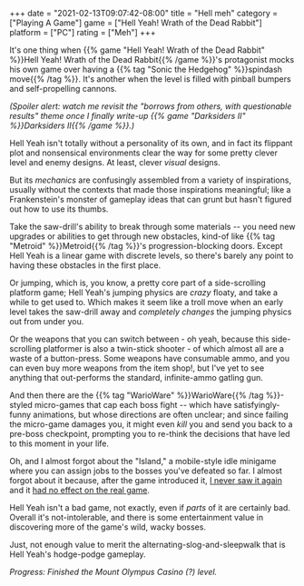 +++
date = "2021-02-13T09:07:42-08:00"
title = "Hell meh"
category = ["Playing A Game"]
game = ["Hell Yeah! Wrath of the Dead Rabbit"]
platform = ["PC"]
rating = ["Meh"]
+++

It's one thing when {{% game "Hell Yeah! Wrath of the Dead Rabbit" %}}Hell Yeah! Wrath of the Dead Rabbit{{% /game %}}'s protagonist mocks his own game over having a {{% tag "Sonic the Hedgehog" %}}spindash move{{% /tag %}}.  It's another when the level is filled with pinball bumpers and self-propelling cannons.

<i>(Spoiler alert: watch me revisit the "borrows from others, with questionable results" theme once I finally write-up {{% game "Darksiders II" %}}Darksiders II{{% /game %}}.)</i>

Hell Yeah isn't totally without a personality of its own, and in fact its flippant plot and nonsensical environments clear the way for some pretty clever level and enemy designs.  At least, clever <i>visual</i> designs.

But its <i>mechanics</i> are confusingly assembled from a variety of inspirations, usually without the contexts that made those inspirations meaningful; like a Frankenstein's monster of gameplay ideas that can grunt but hasn't figured out how to use its thumbs.

Take the saw-drill's ability to break through some materials -- you need new upgrades or abilities to get through new obstacles, kind-of like {{% tag "Metroid" %}}Metroid{{% /tag %}}'s progression-blocking doors.  Except Hell Yeah is a linear game with discrete levels, so there's barely any point to having these obstacles in the first place.

Or jumping, which is, you know, a pretty core part of a side-scrolling platform game; Hell Yeah's jumping physics are <i>crazy</i> floaty, and take a while to get used to.  Which makes it seem like a troll move when an early level takes the saw-drill away and <i>completely changes</i> the jumping physics out from under you.

Or the weapons that you can switch between - oh yeah, because this side-scrolling platformer is also a twin-stick shooter - of which almost all are a waste of a button-press.  Some weapons have consumable ammo, and you can even buy more weapons from the item shop!, but I've yet to see anything that out-performs the standard, infinite-ammo gatling gun.

And then there are the {{% tag "WarioWare" %}}WarioWare{{% /tag %}}-styled micro-games that cap each boss fight -- which have satisfyingly-funny animations, but whose directions are often unclear; and since failing the micro-game damages you, it might even <i>kill</i> you and send you back to a pre-boss checkpoint, prompting you to re-think the decisions that have led to this moment in your life.

Oh, and I almost forgot about the "Island," a mobile-style idle minigame where you can assign jobs to the bosses you've defeated so far.  I almost forgot about it because, after the game introduced it, <a href="https://gamefaqs.gamespot.com/boards/662411-hell-yeah-wrath-of-the-dead-rabbit/64379563">I never saw it again</a> and it <a href="https://gamefaqs.gamespot.com/boards/662361-hell-yeah-wrath-of-the-dead-rabbit/64196267">had no effect on the real game</a>.

Hell Yeah isn't a bad game, not exactly, even if <i>parts</i> of it are certainly bad.  Overall it's not-intolerable, and there is some entertainment value in discovering more of the game's wild, wacky bosses.

Just, not enough value to merit the alternating-slog-and-sleepwalk that is Hell Yeah's hodge-podge gameplay.

<i>Progress: Finished the Mount Olympus Casino (?) level.</i>
